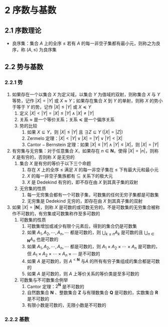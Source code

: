 # 2 序数与基数

## 2.1 序数理论
- 良序集：集合 $A$ 上的全序 $\leqslant$ 若有 $A$ 的每一非空子集都有最小元，则称之为良序，称 $(A, \leqslant)$ 为良序集

## 2.2 势与基数
### 2.2.1 势
1. 如果存在一个以集合 $X$ 为定义域，以集合 $Y$ 为值域的双射，则称集合 $X$ 与 $Y$ 等势，记作 $|X| = |Y|$ 或 $X \approx Y$；如果存在集合 $X$ 到 $Y$ 的单射，则称 $X$ 的势小于等于 $Y$ 的势，记作 $|X| \leqslant |Y|$ 或 $X \preccurlyeq Y$
    1. 定义 $|X| < |Y| = |X| \leqslant |Y| \wedge |X| \neq |Y|$
    2. 关系 $\approx$ 是一个等价关系；关系 $\preccurlyeq$ 是一个偏序关系
    3. 势的比较
        1. 如果 $X \subseteq Y$，则 $|X| \leqslant |Y|$ 且 $\exists Z \subseteq Y \ (|X| = |Z|)$
        2. $\text{Zermelo}$ 定理：$|X| < |Y| \vee |X| = |Y| \vee |Y| < |X|$
        3. $\text{Cantor} - \text{Bernstein}$ 定理：如果 $|X| \leqslant |Y| \wedge |Y| \leqslant |X|$，则 $|X| = |Y|$
2. 有穷集与无穷集：对于任意集合 $X$，如果存在 $n \in \mathbf N$，使得 $|X| = |n|$，则称 $X$ 是有穷的，否则称 $X$ 是无穷的
    1. 集合 $X$ 是有穷的等价于以下三个命题
        1. 存在 $X$ 上的全序 $\leqslant$ 满足 $X$ 的每一非空子集在 $\leqslant$ 下有最大元和最小元
        2. $X$ 的每一非空子集族都有 $\subseteq$ 关系下的极大元
        3. $X$ 是 $\text{Dedekind}$ 有穷的，即不存在由 $X$ 到其真子集的双射
    2. 无穷集的性质
        1. 每一无穷集合都有一个可数子集，可数集的任何无穷子集都是可数集
        2. 无穷集是 $\text{Dedekind}$ 无穷的，即存在由 $X$ 到其真子集的双射
3. 如果 $|X| = |\mathbf N|$，则称 $X$ 是可数的或可数无穷的，不是可数集的无穷集合被称作不可数的，有穷集或可数集称作至多可数的
    1. 可数集的性质
        1. 可数集增加或减少有限个元素后，得到的集合仍是可数集
        2. 如果 $A_1, A_2, \cdots, A_n, \cdots$ 都是可数的，则 ${\displaystyle \bigcup_{k \leqslant n}} A_k$ 是可数的且 ${\displaystyle \bigcup_{n \in \mathbf N}} A_n$ 也是可数的
        3. 如果 $A_1, A_2, \cdots, A_n, \cdots$ 都是可数的，则 $A_1 \times A_2 \times \cdots \times A_n$ 是可数的，但 $A_1 \times A_2 \times \cdots \times A_n \times \cdots$ 是不可数的
        4. 如果 $A$ 是可数的，则 $A^{< \mathbf N}$  与$A$ 的所有有穷子集组成的集合都是可数的
        5. 如果 $A$ 是可数的，则 $A$ 上等价关系的等价类是至多可数的
    2. 可数集与不可数集合例举
        1. $\text{Cantor}$ 定理：$2^{\mathbf N}$ 是不可数的
        2. 自然数集合 $\mathbf N$ 、整数集合 $\mathbf Z$ 与有理数集合 $\mathbf Q$ 是可数的，实数集合 $\mathbf R$ 是不可数的
        3. 有限小数是可数的，无限小数是不可数的

### 2.2.2 基数
